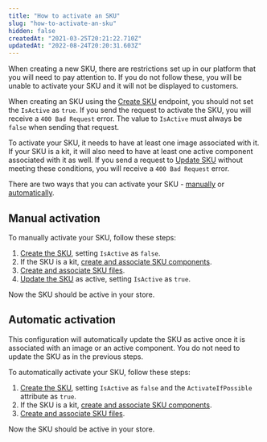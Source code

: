 ```yaml
---
title: "How to activate an SKU"
slug: "how-to-activate-an-sku"
hidden: false
createdAt: "2021-03-25T20:21:22.710Z"
updatedAt: "2022-08-24T20:20:31.603Z"
---
```


When creating a new SKU, there are restrictions set up in our platform that you will need to pay attention to. If you do not follow these, you will be unable to activate your SKU and it will not be displayed to customers.

When creating an SKU using the [Create SKU](https://developers.vtex.com/vtex-rest-api/reference/catalog-api-post-sku) endpoint, you should not set the `IsActive` as `true`. If you send the request to activate the SKU, you will receive a `400 Bad Request` error. The value to `IsActive` must always be `false` when sending that request.

To activate your SKU, it needs to have at least one image associated with it. If your SKU is a kit, it will also need to have at least one active component associated with it as well. If you send a request to [Update SKU](https://developers.vtex.comvtex-rest-api/reference/catalog-api-put-sku) without meeting these conditions, you will receive a `400 Bad Request` error.

There are two ways that you can activate your SKU - [manually](#manual-activation) or [automatically](#automatic-activation).

## Manual activation

To manually activate your SKU, follow these steps:
1. [Create the SKU](https://developers.vtex.com/vtex-rest-api/reference/catalog-api-sku#catalog-api-post-sku), setting `IsActive` as  `false`.
2. If the SKU is a kit, [create and associate SKU components](https://developers.vtex.com/vtex-rest-api/reference/catalog-api-post-sku-kit).
3. [Create and associate SKU files](https://developers.vtex.com/vtex-rest-api/reference/catalog-api-post-sku-file).
4. [Update the SKU](https://developers.vtex.com/vtex-rest-api/reference/catalog-api-put-sku) as active, setting `IsActive` as `true`.

Now the SKU should be active in your store.

## Automatic activation

This configuration will automatically update the SKU as active once it is associated with an image or an active component. You do not need to update the SKU as in the previous steps.

To automatically activate your SKU, follow these steps:
1. [Create the SKU](https://developers.vtex.com/vtex-rest-api/reference/catalog-api-post-sku), setting `IsActive` as `false` and the `ActivateIfPossible` attribute as `true`.
2. If the SKU is a kit, [create and associate SKU components](https://developers.vtex.com/vtex-rest-api/reference/catalog-api-post-sku-kit).
3. [Create and associate SKU files](https://developers.vtex.com/vtex-rest-api/reference/catalog-api-post-sku-file).

Now the SKU should be active in your store.
